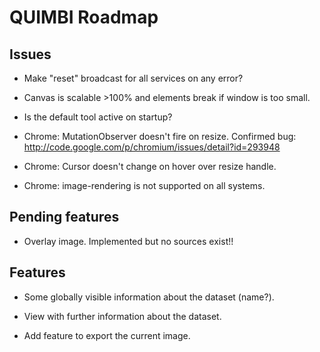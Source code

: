 # QUIMBI Roadmap


## Issues

- Make "reset" broadcast for all services on any error?

- Canvas is scalable >100% and elements break if window is too small.

- Is the default tool active on startup?

- Chrome: MutationObserver doesn't fire on resize. Confirmed bug:
  http://code.google.com/p/chromium/issues/detail?id=293948

- Chrome: Cursor doesn't change on hover over resize handle.

- Chrome: image-rendering is not supported on all systems.


## Pending features

- Overlay image. Implemented but no sources exist!!


## Features

- Some globally visible information about the dataset (name?).

- View with further information about the dataset.

- Add feature to export the current image.